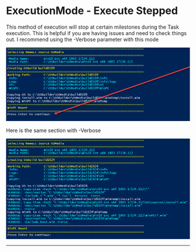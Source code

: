 # ExecutionMode - Execute Stepped

This method of execution will stop at certain milestones during the Task execution.  This is helpful if you are having issues and need to check things out.  I recommend using the -Verbose parameter with this mode

![](/assets/2018-07-24_0-12-36c.png)

Here is the same section with -Verbose

![](/assets/2018-07-24_0-17-00.png)

---













